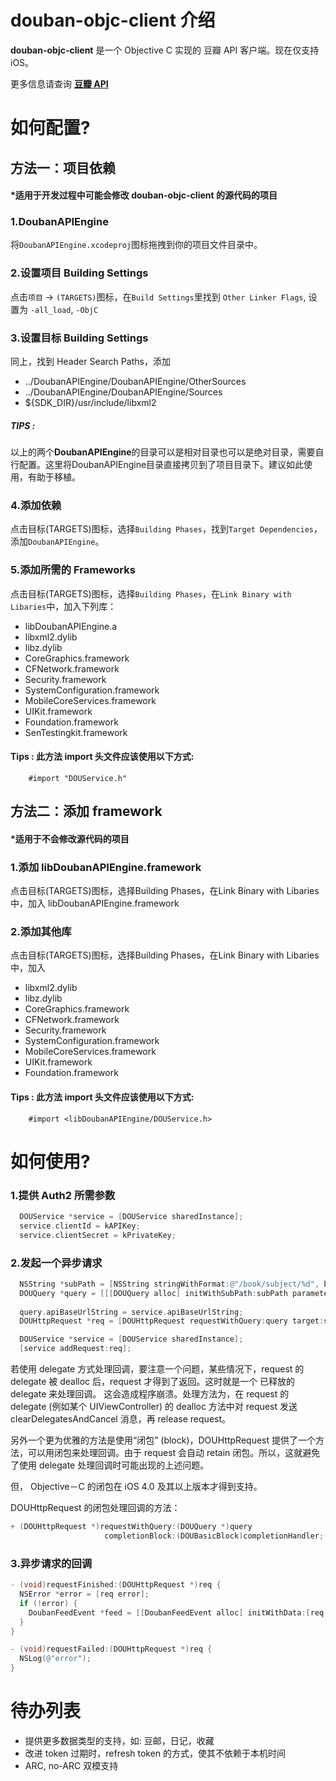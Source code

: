 
[豆瓣 API]: http://developers.douban.com/

# douban-objc-client 介绍

**douban-objc-client** 是一个 Objective C 实现的 豆瓣 API 客户端。现在仅支持 iOS。

更多信息请查询 **[豆瓣 API]**


# 如何配置?

## 方法一：项目依赖
#### *适用于开发过程中可能会修改 douban-objc-client 的源代码的项目

### 1.DoubanAPIEngine

将`DoubanAPIEngine.xcodeproj`图标拖拽到你的项目文件目录中。

### 2.设置项目 Building Settings

点击`项目` -> `(TARGETS)`图标，在`Build Settings`里找到 `Other Linker Flags`, 设置为 `-all_load`, `-ObjC`

### 3.设置目标 Building Settings

同上，找到 Header Search Paths，添加

* ../DoubanAPIEngine/DoubanAPIEngine/OtherSources
* ../DoubanAPIEngine/DoubanAPIEngine/Sources
* ${SDK_DIR}/usr/include/libxml2

##### TIPS :
以上的两个**DoubanAPIEngine**的目录可以是相对目录也可以是绝对目录，需要自行配置。这里将DoubanAPIEngine目录直接拷贝到了项目目录下。建议如此使用，有助于移植。


### 4.添加依赖

点击目标(TARGETS)图标，选择`Building Phases`，找到`Target Dependencies`，添加`DoubanAPIEngine`。


### 5.添加所需的 Frameworks

点击目标(TARGETS)图标，选择`Building Phases`，在`Link Binary with Libaries`中，加入下列库：

  * libDoubanAPIEngine.a
  * libxml2.dylib
  * libz.dylib
  * CoreGraphics.framework
  * CFNetwork.framework
  * Security.framework
  * SystemConfiguration.framework
  * MobileCoreServices.framework
  * UIKit.framework
  * Foundation.framework
  * SenTestingkit.framework

#### Tips : 此方法 import 头文件应该使用以下方式:
```
	#import "DOUService.h"
```

## 方法二：添加 framework
#### *适用于不会修改源代码的项目

### 1.添加 libDoubanAPIEngine.framework
点击目标(TARGETS)图标，选择Building Phases，在Link Binary with Libaries中，加入 libDoubanAPIEngine.framework

### 2.添加其他库
点击目标(TARGETS)图标，选择Building Phases，在Link Binary with Libaries中，加入

  * libxml2.dylib
  * libz.dylib
  * CoreGraphics.framework
  * CFNetwork.framework
  * Security.framework
  * SystemConfiguration.framework
  * MobileCoreServices.framework
  * UIKit.framework
  * Foundation.framework

#### Tips : 此方法 import 头文件应该使用以下方式:

```
	#import <libDoubanAPIEngine/DOUService.h>
```


# 如何使用? #


### 1.提供 Auth2 所需参数

```objective-c
  DOUService *service = [DOUService sharedInstance];
  service.clientId = kAPIKey;
  service.clientSecret = kPrivateKey;
```

### 2.发起一个异步请求

```objective-c
  NSString *subPath = [NSString stringWithFormat:@"/book/subject/%d", bookId];
  DOUQuery *query = [[[DOUQuery alloc] initWithSubPath:subPath parameters:nil] autorelease];
  
  query.apiBaseUrlString = service.apiBaseUrlString;
  DOUHttpRequest *req = [DOUHttpRequest requestWithQuery:query target:self];

  DOUService *service = [DOUService sharedInstance];
  [service addRequest:req];
```

若使用 delegate 方式处理回调，要注意一个问题，某些情况下，request 的 delegate 被 dealloc 后，request 才得到了返回。这时就是一个 已释放的 delegate 来处理回调。
这会造成程序崩溃。处理方法为，在 request 的 delegate (例如某个 UIViewController) 的 dealloc 方法中对 request 发送 clearDelegatesAndCancel 消息，再 release request。

另外一个更为优雅的方法是使用“闭包” (block)，DOUHttpRequest 提供了一个方法，可以用闭包来处理回调。由于 request 会自动 retain 闭包。所以，这就避免了使用 delegate 处理回调时可能出现的上述问题。

但， Objective－C 的闭包在 iOS 4.0 及其以上版本才得到支持。

DOUHttpRequest 的闭包处理回调的方法：

```objective-c
+ (DOUHttpRequest *)requestWithQuery:(DOUQuery *)query 
                     completionBlock:(DOUBasicBlock)completionHandler;
```



### 3.异步请求的回调

```objective-c
- (void)requestFinished:(DOUHttpRequest *)req {
  NSError *error = [req error];
  if (!error) {
    DoubanFeedEvent *feed = [[DoubanFeedEvent alloc] initWithData:[req responseData]];
  }
}

- (void)requestFailed:(DOUHttpRequest *)req {
  NSLog(@"error");
}
```



# 待办列表

  * 提供更多数据类型的支持，如: 豆邮，日记，收藏
  * 改进 token 过期时，refresh token 的方式，使其不依赖于本机时间
  * ARC, no-ARC 双模支持

